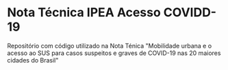 # Nota Técnica IPEA Acesso COVIDD-19

Repositório com código utilizado na Nota Ténica "Mobilidade urbana e o acesso ao SUS para casos suspeitos e graves de COVID-19 nas 20 maiores cidades do Brasil"